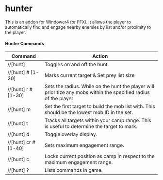 # hunter

This is an addon for Windower4 for FFXI. It allows the player to automatically find and engage nearby enemies by list and/or proximity to the player.

#### Hunter Commands
| Command | Action |
| --- | --- |
| //[hunt] | Toggles on and off the hunt. |
| //[hunt] # [1-20] | Marks current target & Set prey list size |
| //[hunt] r # [1-30]  | Sets the radius. While on the hunt the player will prioritize any mobs within the specified radius of the player |
| //[hunt] m | Set the first target to build the mob list with. This should be the lowest mob ID in the set. |
| //[hunt] t | Tracks all targets within your camp range. This is useful to determine the target to mark.|
| //[hunt] d | Toggle overlay display. |
| //[hunt] cr # [1-40] | Sets maximum engagement range. |
| //[hunt] c | Locks current position as camp in respect to the maximum engagement range. |
| //[hunt] ? | Lists commands in game. |
